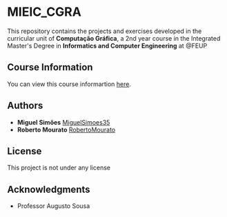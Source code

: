# MIEIC_CGRA

This repository contains the projects and exercises developed in the curricular unit of **Computação Gráfica**, a 2nd year course in the Integrated Master's Degree in **Informatics and Computer Engineering** at @FEUP

## Course Information

You can view this course informartion [here](https://sigarra.up.pt/feup/pt/ucurr_geral.ficha_uc_view?pv_ocorrencia_id=419996).

## Authors

* **Miguel Simões** [MiguelSimoes35](https://github.com/MiguelSimoes35)
* **Roberto Mourato** [RobertoMourato](https://github.com/RobertoMourato)

## License

This project is not under any license

## Acknowledgments

* Professor Augusto Sousa
